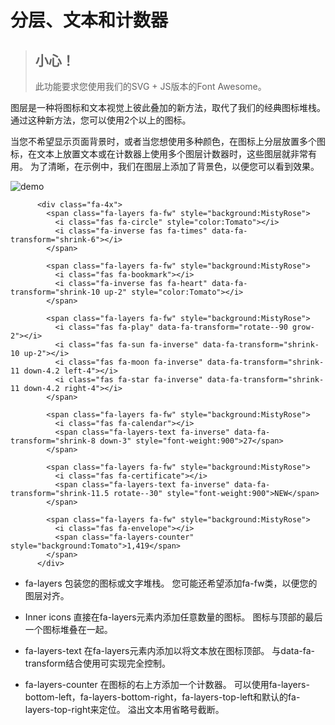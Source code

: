 







# 分层、文本和计数器

> ## 小心！
> 
> 此功能要求您使用我们的SVG + JS版本的Font Awesome。

图层是一种将图标和文本视觉上彼此叠加的新方法，取代了我们的经典图标堆栈。 通过这种新方法，您可以使用2个以上的图标。

当您不希望显示页面背景时，或者当您想使用多种颜色，在图标上分层放置多个图标，在文本上放置文本或在计数器上使用多个图层计数器时，这些图层就非常有用。 为了清晰，在示例中，我们在图层上添加了背景色，以便您可以看到效果。




![demo](/images/fontawesome/fa5/layer-demo-1.png)

        






          <div class="fa-4x">
            <span class="fa-layers fa-fw" style="background:MistyRose">
              <i class="fas fa-circle" style="color:Tomato"></i>
              <i class="fa-inverse fas fa-times" data-fa-transform="shrink-6"></i>
            </span>

            <span class="fa-layers fa-fw" style="background:MistyRose">
              <i class="fas fa-bookmark"></i>
              <i class="fa-inverse fas fa-heart" data-fa-transform="shrink-10 up-2" style="color:Tomato"></i>
            </span>

            <span class="fa-layers fa-fw" style="background:MistyRose">
              <i class="fas fa-play" data-fa-transform="rotate--90 grow-2"></i>
              <i class="fas fa-sun fa-inverse" data-fa-transform="shrink-10 up-2"></i>
              <i class="fas fa-moon fa-inverse" data-fa-transform="shrink-11 down-4.2 left-4"></i>
              <i class="fas fa-star fa-inverse" data-fa-transform="shrink-11 down-4.2 right-4"></i>
            </span>

            <span class="fa-layers fa-fw" style="background:MistyRose">
              <i class="fas fa-calendar"></i>
              <span class="fa-layers-text fa-inverse" data-fa-transform="shrink-8 down-3" style="font-weight:900">27</span>
            </span>

            <span class="fa-layers fa-fw" style="background:MistyRose">
              <i class="fas fa-certificate"></i>
              <span class="fa-layers-text fa-inverse" data-fa-transform="shrink-11.5 rotate--30" style="font-weight:900">NEW</span>
            </span>

            <span class="fa-layers fa-fw" style="background:MistyRose">
              <i class="fas fa-envelope"></i>
              <span class="fa-layers-counter" style="background:Tomato">1,419</span>
            </span>
          </div>
        





- fa-layers
包装您的图标或文字堆栈。 您可能还希望添加fa-fw类，以便您的图层对齐。


- Inner icons
直接在fa-layers元素内添加任意数量的图标。 图标与顶部的最后一个图标堆叠在一起。


- fa-layers-text
在fa-layers元素内添加以将文本放在图标顶部。 与data-fa-transform结合使用可实现完全控制。


- fa-layers-counter
在图标的右上方添加一个计数器。 可以使用fa-layers-bottom-left，fa-layers-bottom-right，fa-layers-top-left和默认的fa-layers-top-right来定位。 溢出文本用省略号截断。
